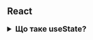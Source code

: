 <h2>React</h2>

<details style="margin-bottom: 15px;">
  <summary style="cursor: pointer; outline: none; font-weight: bold; font-size: 18px;">
    Що таке useState?
  </summary>
  <div style="padding: 10px; font-size: 16px;">
    <p>Це хук, який дозволяє додавати зміну стану до функціонального компонента. Він повертає масив із двома елементами</p>
    <ul>
    <li>Поточний стан змінної стану <code>state</code></li>
    <li>Функція, яка використовується для встановлення стану <code>setState</code></li>
    <code>setState</code> - приймає тільки один аргумент.
    Він асинхронний, щоб уникнути зациклення рендерингу. Коли викликаєте setState, React додає зміну стану. Потім реакт рендерить компонент, коли черга змін стану буде порожньою, щоб потрібно статично оновлювати стан використовуйте useReducer.
    <code>state</code> -  це сутність, яка зберігає динамічні дані компонента React і дозволяє компоненту  відстежувати зміни між рендерами. <code>setState</code> відстежує зміни між рендерами за допомогою черги змін стану. Коли викликаєте <code>setState</code>, реакт додає зміну стану до черги змін стану. Реакт потім рендерить компоненти, коли черга змін стану буде порожня.
    </ul>
  </div>
</details>
